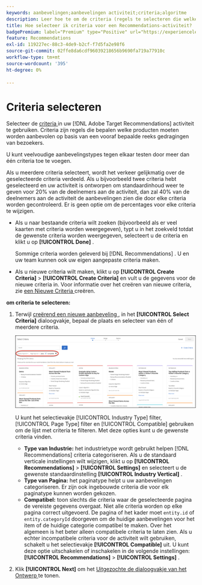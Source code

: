 ```yaml
---
keywords: aanbevelingen;aanbevelingen activiteit;criteria;algoritme
description: Leer hoe te om de criteria (regels te selecteren die welke producten of inhoud bepalen om) in uw Adobe  [!DNL Target]  activiteit van Recommendations te gebruiken.
title: Hoe selecteer ik criteria voor een Recommendations-activiteit?
badgePremium: label="Premium" type="Positive" url="https://experienceleague.adobe.com/docs/target/using/introduction/intro.html?lang=nl-NL#premium newtab=true" tooltip="Kijk wat er in Target Premium is opgenomen."
feature: Recommendations
exl-id: 119227ec-88c3-4de9-b2cf-f7d5fa2e98f6
source-git-commit: 02ffe8da6cdf96039218656b9690fa719a77910c
workflow-type: tm+mt
source-wordcount: '395'
ht-degree: 0%

---
```


# Criteria selecteren

Selecteer de [ criteria ](/help/main/c-recommendations/c-algorithms/algorithms.md) in uw [!DNL Adobe Target Recommendations] activiteit te gebruiken. Criteria zijn regels die bepalen welke producten moeten worden aanbevolen op basis van een vooraf bepaalde reeks gedragingen van bezoekers.

U kunt veelvoudige aanbevelingstypes tegen elkaar testen door meer dan één criteria toe te voegen.

Als u meerdere criteria selecteert, wordt het verkeer gelijkmatig over de geselecteerde criteria verdeeld. Als u bijvoorbeeld twee criteria hebt geselecteerd en uw activiteit is ontworpen om standaardinhoud weer te geven voor 20% van de deelnemers aan de activiteit, dan zal 40% van de deelnemers aan de activiteit de aanbevelingen zien die door elke criteria worden gecontroleerd. Er is geen optie om de percentages voor elke criteria te wijzigen.

* Als u naar bestaande criteria wilt zoeken (bijvoorbeeld als er veel kaarten met criteria worden weergegeven), typt u in het zoekveld totdat de gewenste criteria worden weergegeven, selecteert u de criteria en klikt u op **[!UICONTROL Done]** .

  Sommige criteria worden geleverd bij [!DNL Recommendations] . U en uw team kunnen ook uw eigen aangepaste criteria maken.

* Als u nieuwe criteria wilt maken, klikt u op **[!UICONTROL Create Criteria]** > **[!UICONTROL Create Criteria]** en vult u de gegevens voor de nieuwe criteria in. Voor informatie over het creëren van nieuwe criteria, zie [ een Nieuwe Criteria ](/help/main/c-recommendations/c-algorithms/create-new-algorithm.md#task_8A9CB465F28D44899F69F38AD27352FE) creëren.

**om criteria te selecteren:**

1. Terwijl [ creërend een nieuwe aanbeveling ](/help/main/c-recommendations/t-create-recs-activity/create-recs-activity.md#task_6874328773C64C44A73F0A130AD3F96F), in het **[!UICONTROL Select Criteria]** dialoogvakje, bepaal de plaats en selecteer van één of meerdere criteria.

   ![ Uitgezochte de dialoogdoos van Criteria ](/help/main/c-recommendations/t-create-recs-activity/assets/filters.png)

   U kunt het selectievakje [!UICONTROL Industry Type] filter, [!UICONTROL Page Type] filter en [!UICONTROL Compatible] gebruiken om de lijst met criteria te filteren. Met deze opties kunt u de gewenste criteria vinden.

   * **Type van Industrie:** het industrietype wordt gebruikt helpen [!DNL Recommendations] criteria categoriseren. Als u de standaard verticale instellingen wilt wijzigen, klikt u op **[!UICONTROL Recommendations]** > **[!UICONTROL Settings]** en selecteert u de gewenste standaardinstelling **[!UICONTROL Industry Vertical]** .
   * **Type van Pagina:** het paginatype helpt u uw aanbevelingen categoriseren. Er zijn ook ingebouwde criteria die voor elk paginatype kunnen worden gekozen.
   * **Compatibel:** toon slechts die criteria waar de geselecteerde pagina de vereiste gegevens overgaat. Niet alle criteria worden op elke pagina correct uitgevoerd. De pagina of het kader moet `entity.id` of `entity.categoryId` doorgeven om de huidige aanbevelingen voor het item of de huidige categorie compatibel te maken. Over het algemeen is het beter alleen compatibele criteria te laten zien. Als u echter incompatibele criteria voor de activiteit wilt gebruiken, schakelt u het selectievakje **[!UICONTROL Compatible]** uit. U kunt deze optie uitschakelen of inschakelen in de volgende instellingen: **[!UICONTROL Recommendations]** > **[!UICONTROL Settings]** .

1. Klik **[!UICONTROL Next]** om het [ Uitgezochte de dialoogvakje van het Ontwerp ](/help/main/c-recommendations/c-design-overview/design-overview.md) te tonen.
